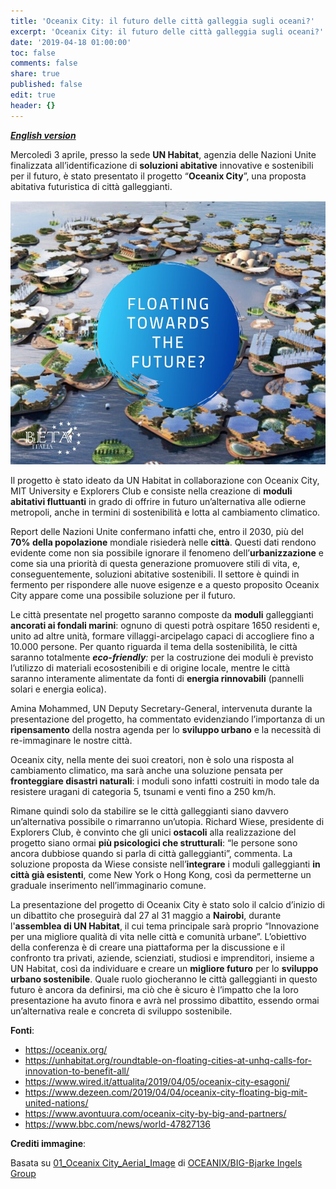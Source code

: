 ```yaml
---
title: 'Oceanix City: il futuro delle città galleggia sugli oceani?'
excerpt: 'Oceanix City: il futuro delle città galleggia sugli oceani?'
date: '2019-04-18 01:00:00'
toc: false
comments: false
share: true
published: false
edit: true
header: {}
---
```

__[_English version_](/2019/04/18/floating-towards-a-new-future/)__

Mercoledì 3 aprile, presso la sede **UN Habitat**, agenzia delle Nazioni Unite finalizzata all’identificazione di **soluzioni abitative** innovative e sostenibili per il futuro, è stato presentato il progetto “**Oceanix City**”, una proposta abitativa futuristica di città galleggianti.

![Floating towards the future? Oceanix City](/assets/images/floating-towards-the-future.jpg)

Il progetto è stato ideato da UN Habitat in collaborazione con Oceanix City, MIT University e Explorers Club e consiste nella creazione di **moduli abitativi fluttuanti** in grado di offrire in futuro un’alternativa alle odierne metropoli, anche in termini di sostenibilità e lotta al cambiamento climatico.

Report delle Nazioni Unite confermano infatti che, entro il 2030, più del **70% della popolazione** mondiale risiederà nelle **città**. Questi dati rendono evidente come non sia possibile ignorare il fenomeno dell’**urbanizzazione** e come sia una priorità di questa generazione promuovere stili di vita, e, conseguentemente, soluzioni abitative sostenibili. Il settore è quindi in fermento per rispondere alle nuove esigenze e a questo proposito Oceanix City appare come una possibile soluzione per il futuro.

Le città presentate nel progetto saranno composte da **moduli** galleggianti **ancorati ai fondali marini**: ognuno di questi potrà ospitare 1650 residenti e, unito ad altre unità, formare villaggi-arcipelago capaci di accogliere fino a 10.000 persone. Per quanto riguarda il tema della sostenibilità, le città saranno totalmente _**eco-friendly**:_ per la costruzione dei moduli è previsto l’utilizzo di materiali ecosostenibili e di origine locale, mentre le città saranno interamente alimentate da fonti di **energia rinnovabili** (pannelli solari e energia eolica).

Amina Mohammed, UN Deputy Secretary-General, intervenuta durante la presentazione del progetto, ha commentato evidenziando l’importanza di un **ripensamento** della nostra agenda per lo **sviluppo urbano** e la necessità di re-immaginare le nostre città.

Oceanix city, nella mente dei suoi creatori, non è solo una risposta al cambiamento climatico, ma sarà anche una soluzione pensata per **fronteggiare disastri naturali**: i moduli sono infatti costruiti in modo tale da resistere uragani di categoria 5, tsunami e venti fino a 250 km/h.

Rimane quindi solo da stabilire se le città galleggianti siano davvero un’alternativa possibile o rimarranno un’utopia. Richard Wiese, presidente di Explorers Club, è convinto che gli unici **ostacoli** alla realizzazione del progetto siano ormai **più psicologici che strutturali**: “le persone sono ancora dubbiose quando si parla di città galleggianti”, commenta. La soluzione proposta da Wiese consiste nell’**integrare** i moduli galleggianti **in città già esistenti**, come New York o Hong Kong, così da permetterne un graduale inserimento nell’immaginario comune.

La presentazione del progetto di Oceanix City è stato solo il calcio d’inizio di un dibattito che proseguirà dal 27 al 31 maggio a **Nairobi**, durante l'**assemblea di UN Habitat**, il cui tema principale sarà proprio “Innovazione per una migliore qualità di vita nelle città e comunità urbane”. L’obiettivo della conferenza è di creare una piattaforma per la discussione e il confronto tra privati, aziende, scienziati, studiosi e imprenditori, insieme a UN Habitat, così da individuare e creare un **migliore futuro** per lo **sviluppo urbano sostenibile**. Quale ruolo giocheranno le città galleggianti in questo futuro è ancora da definirsi, ma ciò che è sicuro è l’impatto che la loro presentazione ha avuto finora e avrà nel prossimo dibattito, essendo ormai un’alternativa reale e concreta di sviluppo sostenibile.

**Fonti**:

* <https://oceanix.org/>
* <https://unhabitat.org/roundtable-on-floating-cities-at-unhq-calls-for-innovation-to-benefit-all/>
* <https://www.wired.it/attualita/2019/04/05/oceanix-city-esagoni/>
* <https://www.dezeen.com/2019/04/04/oceanix-city-floating-big-mit-united-nations/>
* <https://www.avontuura.com/oceanix-city-by-big-and-partners/>
* <https://www.bbc.com/news/world-47827136>

**Crediti immagine**:

Basata su [01_Oceanix City_Aerial_Image](https://oceanix.org/wp-content/uploads/2019/04/01_BIG_SFC_OceanixCity_Aerial_Image-by-BIG-Bjarke-Ingels-Group-1.jpg) di [OCEANIX/BIG-Bjarke Ingels Group](https://oceanix.org/media/)
